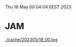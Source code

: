 Thu 18 May 00:04:04 EEST 2023
# JAM
<a href='./cache/202305/18_00.log'>./cache/202305/18_00.log</a>
